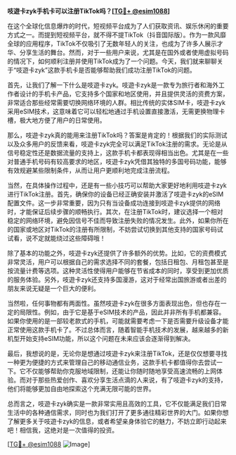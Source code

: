 **吱遊卡zyk手机卡可以注册TikTok吗？[[TG💪+ @esim1088](https://t.me/s/esim1088)]**

在这个全球化信息爆炸的时代，短视频平台成为了人们获取资讯、娱乐休闲的重要方式之一。而提到短视频平台，就不得不提TikTok（抖音国际版）。作为一款风靡全球的应用程序，TikTok不仅吸引了无数年轻人的关注，也成为了许多人展示才华、分享生活的舞台。然而，对于一些用户来说，尤其是在国外或者使用虚拟号码的情况下，如何顺利注册并使用TikTok成为了一个问题。今天，我们就来聊聊关于“吱遊卡zyk”这款手机卡是否能够帮助我们成功注册TikTok的问题。

首先，让我们了解一下什么是吱遊卡zyk。吱遊卡zyk是一款专为旅行者和海外工作者设计的手机卡产品，它支持多个国家和地区使用，并且提供灵活的资费方案，非常适合那些经常需要切换网络环境的人群。相比传统的实体SIM卡，吱遊卡zyk采用eSIM技术，这意味着它可以轻松地通过手机设置直接激活，无需更换物理卡槽，极大地方便了用户的日常使用。

那么，吱遊卡zyk真的能用来注册TikTok吗？答案是肯定的！根据我们的实际测试以及众多用户的反馈来看，吱遊卡zyk完全可以满足TikTok注册的需求。无论是从信号稳定性还是数据流量的支持上，这款手机卡都表现得相当出色。尤其是在一些对普通手机号码有较高要求的地区，吱遊卡zyk凭借其独特的多国号码功能，能够有效规避某些限制条件，从而让用户更顺利地完成注册流程。

当然，在具体操作过程中，还是有一些小技巧可以帮助大家更好地利用吱遊卡zyk进行TikTok注册。首先，确保你的设备已经正确安装并激活了吱遊卡zyk的eSIM配置文件。这一步非常重要，因为只有当设备成功连接到吱遊卡zyk提供的网络时，才能保证后续步骤的顺畅执行。其次，在注册TikTok时，建议选择一个相对稳定的网络环境，避免因信号不佳而导致注册失败的情况发生。此外，如果你所在的国家或地区对TikTok的注册有所限制，不妨尝试切换到其他支持的国家号码试试看，说不定就能绕过这些障碍哦！

除了基本的功能之外，吱遊卡zyk还提供了许多额外的优势。比如，它的资费模式非常灵活，用户可以根据自己的需求选择不同的套餐，包括日租包、月租包甚至是按流量计费等选项。这种灵活性使得用户能够在节省成本的同时，享受到更加优质的服务体验。另外，吱遊卡zyk还支持多国漫游，这对于经常出国旅游或者出差的朋友来说无疑是一个巨大的便利。

当然啦，任何事物都有两面性。虽然吱遊卡zyk在很多方面表现出色，但也存在一定的局限性。例如，由于它是基于eSIM技术的产品，因此并非所有手机都兼容。如果你使用的是一部较老款式的手机，可能就需要考虑一下是否需要升级设备才能正常使用这款手机卡了。不过总体而言，随着智能手机技术的发展，越来越多的新机型开始支持eSIM功能，所以这个问题在未来应该会逐渐得到解决。

最后，我想说的是，无论你是想通过吱遊卡zyk来注册TikTok，还是仅仅想要寻找一种更为便捷的方式来管理自己的移动通信业务，这款手机卡都值得你去尝试一下。它不仅能够帮助你克服地域限制，还能让你随时随地享受高速流畅的上网体验。而对于那些热爱创作、喜欢分享生活点滴的人来说，有了吱遊卡zyk的支持，他们将能够更加自由地探索这个充满无限可能的世界。

总而言之，吱遊卡zyk确实是一款非常实用且高效的工具，它不仅能满足我们日常生活中的各种通信需求，同时也为我们打开了更多通往精彩世界的大门。如果你想了解更多关于吱遊卡zyk的信息，或者希望亲身体验它的魅力，不妨立即行动起来吧！相信我，这绝对是一次值得的投资。

[[TG💪+ @esim1088](https://t.me/s/esim1088) ![Image](https://i.postimg.cc/4NQfJmqS/Snipaste-2025-05-13-00-14-12.png)]